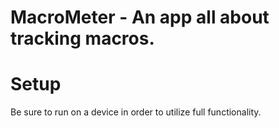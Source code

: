 # MacroMeter - An app all about tracking macros.
# Setup
  Be sure to run on a device in order to utilize full functionality.
